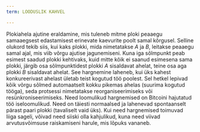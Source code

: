 ```yaml
---
term: LOODUSLIK KAHVEL

---
```

Plokiahela ajutine eraldamine, mis tuleneb mitme ploki peaaegu samaaegsest edastamisest erinevate kaevurite poolt samal kõrgusel. Selline olukord tekib siis, kui kaks plokki, mida nimetatakse $A$ ja $B$, leitakse peaaegu samal ajal, mis viib võrgu ajutise jagunemiseni. Kuna iga sõlmpunkt peab esimest saadud plokki kehtivaks, kuid mitte kõik ei saanud esimesena sama plokki, järgib osa sõlmpunktidest plokki $A$ sisaldavat ahelat, teine osa aga plokki $B$ sisaldavat ahelat. See hargnemine laheneb, kui üks kahest konkureerivast ahelast ületab teist kogutud töö poolest. Sel hetkel lepivad kõik võrgu sõlmed automaatselt kokku pikemas ahelas (suurima kogutud tööga), seda protsessi nimetatakse reorganiseerimiseks või resünkroniseerimiseks. Need loomulikud hargnemised on Bitcoini hajutatud töö iseloomulikud. Need on täiesti normaalsed ja lahenevad spontaanselt pärast paari plokki (tavaliselt vaid üks). Kui need hargnemised toimuvad liiga sageli, võivad need siiski olla kahjulikud, kuna need viivad arvutusvõimsuse raiskamiseni harule, mis lõpuks vananeb.